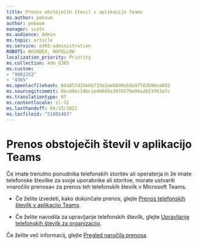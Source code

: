 ```yaml
---
title: Prenos obstoječih števil v aplikacijo Teams
ms.author: pebaum
author: pebaum
manager: scotv
ms.audience: Admin
ms.topic: article
ms.service: o365-administration
ROBOTS: NOINDEX, NOFOLLOW
localization_priority: Priority
ms.collection: Adm_O365
ms.custom:
- "9002252"
- "4365"
ms.openlocfilehash: 8da057d33e6b733e3aeb899a5da97f83b96ea893
ms.sourcegitcommit: 8bc60ec34bc1e40685e3976576e04a2623f63a7c
ms.translationtype: HT
ms.contentlocale: sl-SI
ms.lasthandoff: 04/15/2021
ms.locfileid: "51801463"
---
```

# <a name="port-existing-numbers-to-teams"></a>Prenos obstoječih števil v aplikacijo Teams

Če imate trenutno ponudnika telefonskih storitev ali operaterja in že imate telefonske številke za svoje uporabnike ali storitve, morate ustvariti »naročilo prenosa« za prenos teh telefonskih številk v Microsoft Teams.

- Če želite izvedeti, kako dokončate prenos, glejte [Prenos telefonskih številk v aplikacijo Teams](https://docs.microsoft.com/microsoftteams/phone-number-calling-plans/transfer-phone-numbers-to-teams). 

- Če želite navodila za upravljanje telefonskih številk, glejte [Upravljanje telefonskih številk za organizacijo](https://docs.microsoft.com/microsoftteams/manage-phone-numbers-for-your-organization/manage-phone-numbers-for-your-organization). 

Če želite več informacij, glejte [Pregled naročila prenosa](https://docs.microsoft.com/MicrosoftTeams/phone-number-calling-plans/port-order-overview). 
